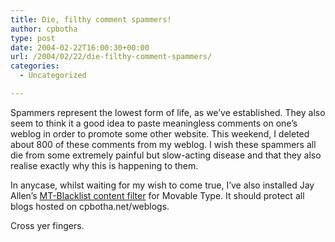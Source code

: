 ```yaml
---
title: Die, filthy comment spammers!
author: cpbotha
type: post
date: 2004-02-22T16:00:30+00:00
url: /2004/02/22/die-filthy-comment-spammers/
categories:
  - Uncategorized

---
```

Spammers represent the lowest form of life, as we&#8217;ve established. They also seem to think it a good idea to paste meaningless comments on one&#8217;s weblog in order to promote some other website. This weekend, I deleted about 800 of these comments from my weblog. I wish these spammers all die from some extremely painful but slow-acting disease and that they also realise exactly why this is happening to them.

In anycase, whilst waiting for my wish to come true, I&#8217;ve also installed Jay Allen&#8217;s [MT-Blacklist content filter][1] for Movable Type. It should protect all blogs hosted on cpbotha.net/weblogs.

Cross yer fingers.

 [1]: http://www.jayallen.org/projects/mt-blacklist/latest/index
